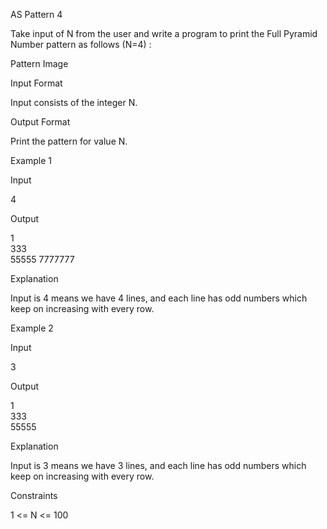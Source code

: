 AS Pattern 4

Take input of N from the user and write a program to print the Full Pyramid Number pattern as follows (N=4) :

Pattern Image

Input Format

Input consists of the integer N.

Output Format

Print the pattern for value N.

Example 1

Input

4

Output

1  
 333  
 55555
7777777

Explanation

Input is 4 means we have 4 lines, and each line has odd numbers which keep on increasing with every row.

Example 2

Input

3

Output

1  
 333  
55555

Explanation

Input is 3 means we have 3 lines, and each line has odd numbers which keep on increasing with every row.

Constraints

1 <= N <= 100
